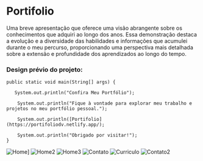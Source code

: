 ﻿# Portifolio
 Uma breve apresentação que oferece uma visão abrangente sobre os conhecimentos que adquiri ao longo dos anos. Essa demonstração destaca a evolução e a diversidade das habilidades e informações que acumulei durante o meu percurso, proporcionando uma perspectiva mais detalhada sobre a extensão e profundidade dos aprendizados ao longo do tempo.
 
### Design prévio do projeto:

    public static void main(String[] args) {
    
       System.out.println("Confira Meu Portfólio"); 
       
        System.out.println("Fique à vontade para explorar meu trabalho e projetos no meu portfólio pessoal.");
        
        System.out.println([Portifolio](https://portifoliodv.netlify.app/);
        
        System.out.println("Obrigado por visitar!");
    }


![Home](https://github.com/joaovitor022/portifolio/assets/137309600/d40ba660-4304-4138-9dba-457bc7da7139)]
![Home2](https://github.com/joaovitor022/portifolio/assets/137309600/11295ed1-91f0-4b0c-96ea-67abd6a524b2)
![Home3](https://github.com/joaovitor022/portifolio/assets/137309600/b0177eeb-536d-426f-9c55-4863b380d0c0)
![Contato](https://github.com/joaovitor022/portifolio/assets/137309600/a435d313-4e64-44c9-8186-8764ff444930)
![Curriculo](https://github.com/joaovitor022/portifolio/assets/137309600/d16b4f56-c5f9-42b1-8bb5-cbb09a6a6357)
![Contato2](https://github.com/joaovitor022/portifolio/assets/137309600/52ecf203-bc0d-47b2-85a3-a56efdc03138)
